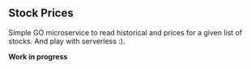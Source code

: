 ## Stock Prices
Simple GO microservice to read historical and prices for a given list of stocks. And play with serverless :).


**Work in progress** 